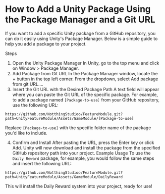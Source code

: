 <H1>How to Add a Unity Package Using the Package Manager and a Git URL</H1>
If you want to add a specific Unity package from a GitHub repository, you can do it easily using Unity's Package Manager. Below is a simple guide to help you add a package to your project.

Steps
1. Open the Unity Package Manager
In Unity, go to the top menu and click on Window > Package Manager.
2. Add Package from Git URL
In the Package Manager window, locate the + button in the top left corner.
From the dropdown, select Add package from git URL....
3. Insert the Git URL with the Desired Package Path
A text field will appear where you can paste the Git URL of the specific package. For example, to add a package named `[Package-to-use]` from your GitHub repository, use the following URL:

```
https://github.com/NotthingStudioo/FeatureModule.git?path=UnityFeatureModule/Assets/GameModule/[Package-to-use]
```

Replace <code>[Package-to-use]</code> with the specific folder name of the package you'd like to include.

4. Confirm and Install
After pasting the URL, press the Enter key or click Add.
Unity will now download and install the package from the specified GitHub repository path into your project.
Example Usage
To use the `Daily Reward` package, for example, you would follow the same steps and insert the following URL:

```
https://github.com/NotthingStudioo/FeatureModule.git?path=UnityFeatureModule/Assets/GameModule/DailyReward
```

This will install the Daily Reward system into your project, ready for use!
